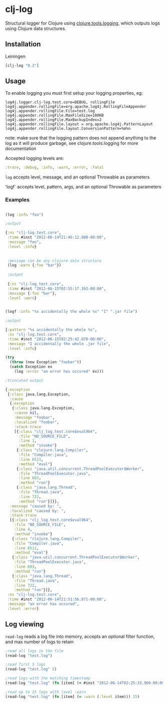 clj-log
=======

Structural logger for Clojure using [clojure.tools.logging](http://clojure.github.com/tools.logging/), which outputs logs using Clojure data structures.

## Installation

Leiningen

```clojure
[clj-log "0.2"]
```

## Usage

To enable logging you must first setup your logging properties, eg:

    log4j.logger.clj-log.test.core=DEBUG, rollingFile 
    log4j.appender.rollingFile=org.apache.log4j.RollingFileAppender
    log4j.appender.rollingFile.File=test.log
    log4j.appender.rollingFile.MaxFileSize=100KB
    log4j.appender.rollingFile.MaxBackupIndex=2
    log4j.appender.rollingFile.layout = org.apache.log4j.PatternLayout
    log4j.appender.rollingFile.layout.ConversionPattern=%m%n


note: make sure that the logging pattern does not append anything to the log as it will produce garbage, see clojure.tools.logging for more documentation

Accepted logging levels are:

```Clojure
:trace, :debug, :info, :warn, :error, :fatal
```

`log` accepts level, message, and an optional Throwable as parameters

'logf` accepts level, pattern, args, and an optional Throwable as parameters 
### Examples

```clojure

(log :info "foo")

;output

{:ns "clj-log.test.core",
 :time #inst "2012-06-14T21:46:12.980-00:00",
 :message "foo",
 :level :info}
 
 
 ;message can be any clojure data structure
 (log :warn {:foo "bar"})
 
 ;output 
 
 {:ns "clj-log.test.core",
 :time #inst "2012-06-15T02:55:17.392-00:00",
 :message {:foo "bar"},
 :level :warn}
 
```

```clojure
(logf :info "%s accidentally the whole %s" "I" ".jar file")

;output

{:pattern "%s accidentally the whole %s",
 :ns "clj-log.test.core",
 :time #inst "2012-06-15T02:25:42.070-00:00",
 :message "I accidentally the whole .jar file",
 :level :info}
```

```clojure
(try 
  (throw (new Exception "foobar"))
  (catch Exception ex
    (log :error "an error has occured" ex)))

;truncated output

{:exception
 {:class java.lang.Exception,
  :cause
  {:exception
   {:class java.lang.Exception,
    :cause nil,
    :message "foobar",
    :localized "foobar",
    :stack-trace
    [{:class "clj_log.test.core$eval964",
      :file "NO_SOURCE_FILE",
      :line 1,
      :method "invoke"}
     {:class "clojure.lang.Compiler",
      :file "Compiler.java",
      :line 6511,
      :method "eval"}          
     {:class "java.util.concurrent.ThreadPoolExecutor$Worker",
      :file "ThreadPoolExecutor.java",
      :line 603,
      :method "run"}
     {:class "java.lang.Thread",
      :file "Thread.java",
      :line 722,
      :method "run"}]}},
  :message "caused by: ",
  :localized "caused by: ",
  :stack-trace
  [{:class "clj_log.test.core$eval964",
    :file "NO_SOURCE_FILE",
    :line 4,
    :method "invoke"}
   {:class "clojure.lang.Compiler",
    :file "Compiler.java",
    :line 6511,
    :method "eval"}      
   {:class "java.util.concurrent.ThreadPoolExecutor$Worker",
    :file "ThreadPoolExecutor.java",
    :line 603,
    :method "run"}
   {:class "java.lang.Thread",
    :file "Thread.java",
    :line 722,
    :method "run"}]},
 :ns "clj-log.test.core",
 :time #inst "2012-06-14T21:51:56.871-00:00",
 :message "an error has occured",
 :level :error}
```

## Log viewing

`read-log` reads a log file into memory, accepts an optional filter function, and max number of logs to retain

```clojure
;read all logs in the file
(read-log "test.log")

;read first 5 logs
(read-log "test.log" 5)

;read logs with the matching timestamp
(read-log "test.log" (fn [item] (= #inst "2012-06-14T02:25:33.960-00:00" (:time item))))

;read up to 15 logs with level :warn
(read-log "test.log" (fn [item] (= :warn (:level item))) 15)
``` 


